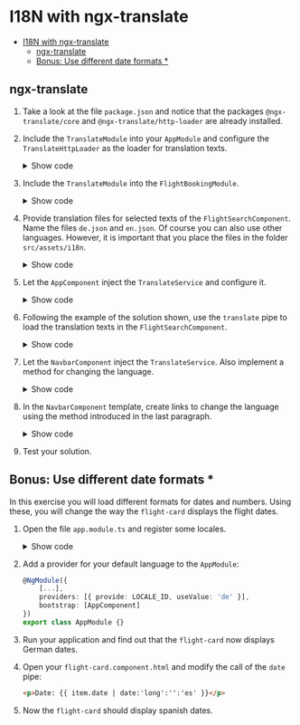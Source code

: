 # I18N with ngx-translate

- [I18N with ngx-translate](#i18n-with-ngx-translate)
  - [ngx-translate](#ngx-translate)
  - [Bonus: Use different date formats *](#bonus-use-different-date-formats-)

## ngx-translate

1. Take a look at the file `package.json` and notice that the packages `@ngx-translate/core` and `@ngx-translate/http-loader` are already installed.

2. Include the `TranslateModule` into your `AppModule` and configure the `TranslateHttpLoader` as the loader for translation texts.

    <details>
    <summary>Show code</summary>
    <p>

    ```typescript
    
    import {TranslateModule, TranslateLoader} from '@ngx-translate/core';
    import {TranslateHttpLoader} from '@ngx-translate/http-loader';

    […]

    export function HttpLoaderFactory(http: HttpClient) {
    return new TranslateHttpLoader(http, "/assets/i18n/", ".json");
    }

    […]

    @NgModule({
    imports: [ 
        BrowserModule,
        FormsModule,  
        HttpModule,   
        [...]
        TranslateModule.forRoot({
            loader: {
                provide: TranslateLoader,
                useFactory: HttpLoaderFactory,
                deps: [HttpClient]
            }
        })
    ],
    [...]
    })
    export class AppModule {}
    ```

    </p>
    </details>

4. Include the `TranslateModule` into the `FlightBookingModule`.

    <details>
    <summary>Show code</summary>
    <p>

    ```typescript
    
    @NgModule({
        imports: [
            CommonModule, 
            FormsModule, 
            [...]
            TranslateModule.forChild()
        ],
        [...]
    })
    export class FlightBookingModule {}
    ```

    </p>
    </details>

5. Provide translation files for selected texts of the `FlightSearchComponent`. Name the files `de.json` and `en.json`. 
   Of course you can also use other languages. However, it is important that you place the files in the folder `src/assets/i18n`.

    <details>
    <summary>Show code</summary>
    <p>

    ```json
    {
        "FLIGHTS": {
            "search": "Search",
            "found": "{{count}} Entries found."
        }
    }
    ```

    </p>
    </details>

6. Let the `AppComponent` inject the `TranslateService` and configure it.

    <details>
    <summary>Show code</summary>
    <p>

    ```typescript
    this.translate.addLangs(['en', 'de']);
    this.translate.setDefaultLang('de');
    this.translate.use('de');
    ```

    </p>
    </details>

7. Following the example of the solution shown, use the `translate` pipe to load the translation texts in the `FlightSearchComponent`.

    <details>
    <summary>Show code</summary>
    <p>

    ```json
    [...]
    {{ 'FLIGHTS.search' | translate}}
    [...]
    {{ 'FLIGHTS.found' | translate: { count: flights.length } }}
    [...]
    ```

    </p>
    </details>

8. Let the `NavbarComponent` inject the `TranslateService`. Also implement a method for changing the language.

    <details>
    <summary>Show code</summary>
    <p>

    ```typescript
    
    @Component({ [...] })
    export class NavbarComponent {
        
        constructor(private translate: TranslateService) {}

        setLang(lang: string): void {
            this.translate.use(lang);
        }

        [...]
    }
    ```

    </p>
    </details>

9. In the `NavbarComponent` template, create links to change the language using the method introduced in the last paragraph.

    <details>
    <summary>Show code</summary>
    <p>

    ```html
    <li>
        <a (click)="setLang('en')">EN</a>
    </li>
    <li>
        <a (click)="setLang('de')">DE</a>
    </li>
    ```

    </p>
    </details>

10. Test your solution.


## Bonus: Use different date formats *

In this exercise you will load different formats for dates and numbers. Using these, you will change the way the ``flight-card`` displays the flight dates.

1. Open the file ``app.module.ts`` and register some locales.

    <details>
    <summary>Show code</summary>
    <p>
    
    ```TypeScript
    import { registerLocaleData } from '@angular/common';
    
    import localeDe from '@angular/common/locales/de';
    import localeDeAt from '@angular/common/locales/de-AT';
    import localeEs from '@angular/common/locales/es';

    registerLocaleData(localeDe);     // de-DE
    registerLocaleData(localeDeAt);   // de-AT
    registerLocaleData(localeEs);     // es-ES
    ```

  </p>
  </details>

2. Add a provider for your default language to the ``AppModule``:

    ```TypeScript
    @NgModule({
        [...],
        providers: [{ provide: LOCALE_ID, useValue: 'de' }],
        bootstrap: [AppComponent]
    })
    export class AppModule {}
    ```

3. Run your application and find out that the ``flight-card`` now displays German dates.

3. Open your ``flight-card.component.html`` and modify the call of the ``date`` pipe:

    ```html
    <p>Date: {{ item.date | date:'long':'':'es' }}</p>
    ```

4. Now the ``flight-card`` should display spanish dates.
